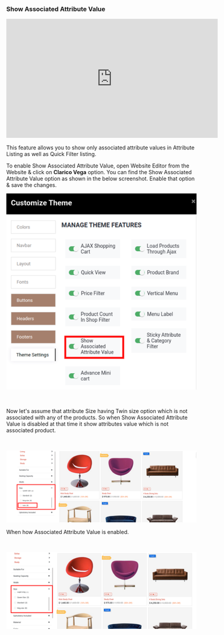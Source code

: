 
### Show Associated Attribute Value


<iframe width="560" height="315" src="https://www.youtube.com/embed/KylrJm4RjWo" title="YouTube video player" frameborder="0" allow="accelerometer; autoplay; clipboard-write; encrypted-media; gyroscope; picture-in-picture" allowfullscreen></iframe>

This feature allows you to show only associated attribute values in Attribute Listing as well as Quick Filter listing.


To enable Show Associated Attribute Value, open Website Editor from the Website & click on **Clarico Vega** option. You can find the Show Associated Attribute Value option as shown in the below screenshot. Enable that option & save the changes.


![](./images/47-1.png)


 


Now let's assume that attribute Size having Twin size option which is not associated with any of the products. So when Show Associated Attribute Value is disabled at that time it show attributes value which is not associated product.


 


![](./images/47-2.png)


When how Associated Attribute Value is enabled.


 


![](./images/47-3.png)


 



